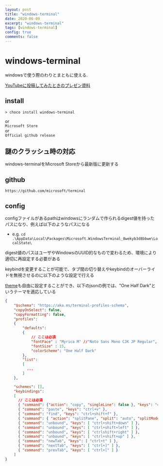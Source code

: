 ```yaml
---
layout: post
title: "windows-terminal"
date: 2020-06-09
excerpt: "windows-terminal"
tags: [windows-terminal]
config: true
comments: false
---
```


# windows-terminal

windowsで使う際のわりとまともに使える.  

[YouTubeに投稿してみたときのプレゼン資料](https://docs.google.com/presentation/d/1gipc9VgBmv98gunpZw16e0MQ_o7dfLkizO7zvFvbBE8/edit?usp=sharing)  

## install
```console
> choco install windows-terminal
```
or  
`Microsoft Store`  
or  
`Official github release`  

## 謎のクラッシュ時の対応
windows-terminalをMicrosoft Storeから最新版に更新する  

## github
`https://github.com/microsoft/terminal`

## config

configファイルがあるpathはwindowsにランダムで作られるdigest値を持ったパスになり、例えば以下のようなパスになる  

 - e.g. `cd .\AppData\Local\Packages\Microsoft.WindowsTerminal_8wekyb3d8bbwe\LocalState\`  

digest値のパスはユーザやWindowsのUUID的なもので変わるため、環境により適切に再設定する必要がある  

keybindを変更することが可能で、タブ間の切り替えやkeybindのオーバーライドを無視させるのに以下のような設定で行える  

[theme](https://docs.microsoft.com/en-us/windows/terminal/customize-settings/color-schemes)も自由に設定することができ、以下のjsonの例では、"One Half Dark"というテーマを適応している  

```json
{
    "$schema": "https://aka.ms/terminal-profiles-schema",
    "copyOnSelect": false,
    "copyFormatting": false,
    "profiles":
    {
        "defaults":
        {
			// ここは必須
			"fontFace" : "Myrica M" //"Noto Sans Mono CJK JP Regular",
			"fontSize" : 15, 
			"colorScheme": "One Half Dark"
        },
        "list":
        [
		  ...
        ]
    },

    "schemes": [],
    "keybindings":
    [
	  // ここは必須
      { "command": {"action": "copy", "singleLine": false }, "keys": "ctrl+c" },
      { "command": "paste", "keys": "ctrl+v" },
      { "command": "find", "keys": "ctrl+shift+f" },
      { "command": { "action": "splitPane", "split": "auto", "splitMode": "duplicate" }, "keys": "alt+shift+d" },
	  { "command": "unbound", "keys": [ "ctrl+shift+down" ] },
	  { "command": "unbound", "keys": [ "ctrl+shift+left" ] },
	  { "command": "unbound", "keys": [ "ctrlshift+right" ] },
	  { "command": "unbound", "keys": [ "ctrl+shift+up" ] }, 
	  { "command": "newTab", "keys": [ "ctrl+t" ] },
	  { "command": "nextTab", "keys": [ "ctrl+]" ] }, 
	  { "command": "prevTab", "keys": [ "ctrl+[" ] } 
    ]
}
```
